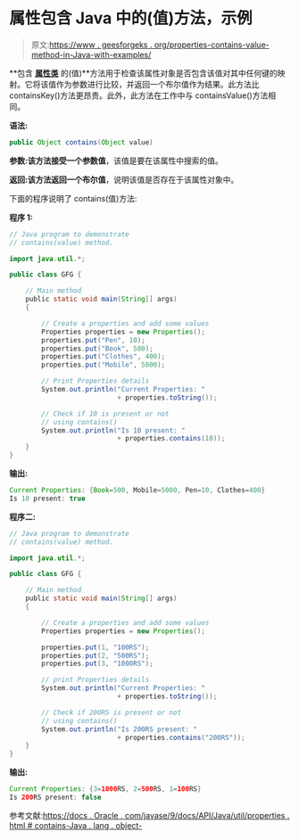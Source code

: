 # 属性包含 Java 中的(值)方法，示例

> 原文:[https://www . geesforgeks . org/properties-contains-value-method-in-Java-with-examples/](https://www.geeksforgeeks.org/properties-containsvalue-method-in-java-with-examples/)

**包含 **[属性类](https://www.geeksforgeeks.org/java-util-properties-class-java/)** 的(值)**方法用于检查该属性对象是否包含该值对其中任何键的映射。它将该值作为参数进行比较，并返回一个布尔值作为结果。此方法比 containsKey()方法更昂贵。此外，此方法在工作中与 containsValue()方法相同。

**语法:**

```java
public Object contains(Object value)
```

**参数:**该方法接受一个参数**值**，该值是要在该属性中搜索的值。

**返回:**该方法返回一个**布尔值**，说明该值是否存在于该属性对象中。

下面的程序说明了 contains(值)方法:

**程序 1:**

```java
// Java program to demonstrate
// contains(value) method.

import java.util.*;

public class GFG {

    // Main method
    public static void main(String[] args)
    {

        // Create a properties and add some values
        Properties properties = new Properties();
        properties.put("Pen", 10);
        properties.put("Book", 500);
        properties.put("Clothes", 400);
        properties.put("Mobile", 5000);

        // Print Properties details
        System.out.println("Current Properties: "
                           + properties.toString());

        // Check if 10 is present or not
        // using contains()
        System.out.println("Is 10 present: "
                           + properties.contains(10));
    }
}
```

**输出:**

```java
Current Properties: {Book=500, Mobile=5000, Pen=10, Clothes=400}
Is 10 present: true

```

**程序二:**

```java
// Java program to demonstrate
// contains(value) method.

import java.util.*;

public class GFG {

    // Main method
    public static void main(String[] args)
    {

        // Create a properties and add some values
        Properties properties = new Properties();

        properties.put(1, "100RS");
        properties.put(2, "500RS");
        properties.put(3, "1000RS");

        // print Properties details
        System.out.println("Current Properties: "
                           + properties.toString());

        // Check if 200RS is present or not
        // using contains()
        System.out.println("Is 200RS present: "
                           + properties.contains("200RS"));
    }
}
```

**输出:**

```java
Current Properties: {3=1000RS, 2=500RS, 1=100RS}
Is 200RS present: false

```

参考文献:[https://docs . Oracle . com/javase/9/docs/API/Java/util/properties . html # contains-Java . lang . object-](https://docs.oracle.com/javase/9/docs/api/java/util/Properties.html#contains-java.lang.Object-)